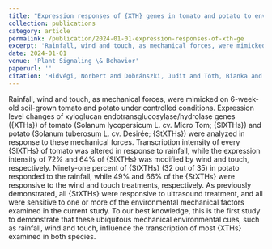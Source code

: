 ```yaml
---
title: "Expression responses of {XTH} genes in tomato and potato to environmental mechanical forces: focus on behavior in response to rainfall, wind and touch"
collection: publications
category: article
permalink: /publication/2024-01-01-expression-responses-of-xth-ge
excerpt: 'Rainfall, wind and touch, as mechanical forces, were mimicked on 6-week-old soil-grown tomato and potato under controlled conditions. Expression level changes of xyloglucan endotransglucosylase/hydrolase genes ({XTHs}) of tomato (Solanum lycopersicum L. cv. Micro Tom; {SlXTHs}) and potato (Solanum tuberosum L. cv. Desirée; {StXTHs}) were analyzed in response to these mechanical forces. Transcription intensity of every {SlXTHs} of tomato was altered in response to rainfall, while the expression intensity of 72\% and 64\% of {SlXTHs} was modified by wind and touch, respectively. Ninety-one percent of {StXTHs} (32 out of 35) in potato responded to the rainfall, while 49\% and 66\% of the {StXTHs} were responsive to the wind and touch treatments, respectively. As previously demonstrated, all {StXTHs} were responsive to ultrasound treatment, and all were sensitive to one or more of the environmental mechanical factors examined in the current study. To our best knowledge, this is the first study to demonstrate that these ubiquitous mechanical environmental cues, such as rainfall, wind and touch, influence the transcription of most {XTHs} examined in both species.'
date: 2024-01-01
venue: 'Plant Signaling \& Behavior'
paperurl: ''
citation: 'Hidvégi, Norbert and Dobránszki, Judit and Tóth, Bianka and Gulyás, Andrea (2024). "Expression responses of {XTH} genes in tomato and potato to environmental mechanical forces: focus on behavior in response to rainfall, wind and touch". <i>Plant Signaling \& Behavior</i>.'
---
```


Rainfall, wind and touch, as mechanical forces, were mimicked on 6-week-old soil-grown tomato and potato under controlled conditions. Expression level changes of xyloglucan endotransglucosylase/hydrolase genes ({XTHs}) of tomato (Solanum lycopersicum L. cv. Micro Tom; {SlXTHs}) and potato (Solanum tuberosum L. cv. Desirée; {StXTHs}) were analyzed in response to these mechanical forces. Transcription intensity of every {SlXTHs} of tomato was altered in response to rainfall, while the expression intensity of 72\% and 64\% of {SlXTHs} was modified by wind and touch, respectively. Ninety-one percent of {StXTHs} (32 out of 35) in potato responded to the rainfall, while 49\% and 66\% of the {StXTHs} were responsive to the wind and touch treatments, respectively. As previously demonstrated, all {StXTHs} were responsive to ultrasound treatment, and all were sensitive to one or more of the environmental mechanical factors examined in the current study. To our best knowledge, this is the first study to demonstrate that these ubiquitous mechanical environmental cues, such as rainfall, wind and touch, influence the transcription of most {XTHs} examined in both species.
